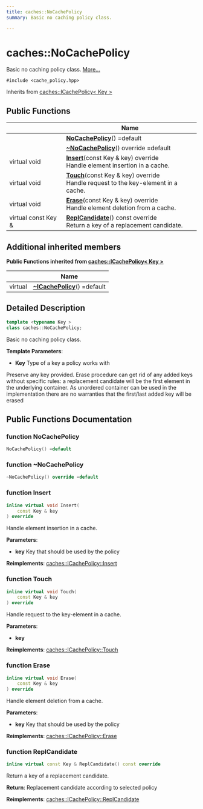 ```yaml
---
title: caches::NoCachePolicy
summary: Basic no caching policy class. 

---
```


# caches::NoCachePolicy



Basic no caching policy class.  [More...](#detailed-description)


`#include <cache_policy.hpp>`

Inherits from [caches::ICachePolicy< Key >](/caches/api/policy/cache_policy_interface/)

## Public Functions

|                | Name           |
| -------------- | -------------- |
| | **[NoCachePolicy](/caches/api/policy/no_cache_policy/#function-nocachepolicy)**() =default |
| | **[~NoCachePolicy](/caches/api/policy/no_cache_policy/#function-~nocachepolicy)**() override =default |
| virtual void | **[Insert](/caches/api/policy/no_cache_policy/#function-insert)**(const Key & key) override<br>Handle element insertion in a cache.  |
| virtual void | **[Touch](/caches/api/policy/no_cache_policy/#function-touch)**(const Key & key) override<br>Handle request to the key-element in a cache.  |
| virtual void | **[Erase](/caches/api/policy/no_cache_policy/#function-erase)**(const Key & key) override<br>Handle element deletion from a cache.  |
| virtual const Key & | **[ReplCandidate](/caches/api/policy/no_cache_policy/#function-replcandidate)**() const override<br>Return a key of a replacement candidate.  |

## Additional inherited members

**Public Functions inherited from [caches::ICachePolicy< Key >](/caches/api/policy/cache_policy_interface/)**

|                | Name           |
| -------------- | -------------- |
| virtual | **[~ICachePolicy](/caches/api/policy/cache_policy_interface/#function-~icachepolicy)**() =default |


## Detailed Description

```cpp
template <typename Key >
class caches::NoCachePolicy;
```

Basic no caching policy class. 

**Template Parameters**: 

  * **Key** Type of a key a policy works with 


Preserve any key provided. Erase procedure can get rid of any added keys without specific rules: a replacement candidate will be the first element in the underlying container. As unordered container can be used in the implementation there are no warranties that the first/last added key will be erased 

## Public Functions Documentation

### function NoCachePolicy

```cpp
NoCachePolicy() =default
```


### function ~NoCachePolicy

```cpp
~NoCachePolicy() override =default
```


### function Insert

```cpp
inline virtual void Insert(
    const Key & key
) override
```

Handle element insertion in a cache. 

**Parameters**: 

  * **key** Key that should be used by the policy 


**Reimplements**: [caches::ICachePolicy::Insert](/caches/api/policy/cache_policy_interface/#function-insert)


### function Touch

```cpp
inline virtual void Touch(
    const Key & key
) override
```

Handle request to the key-element in a cache. 

**Parameters**: 

  * **key** 


**Reimplements**: [caches::ICachePolicy::Touch](/caches/api/policy/cache_policy_interface/#function-touch)


### function Erase

```cpp
inline virtual void Erase(
    const Key & key
) override
```

Handle element deletion from a cache. 

**Parameters**: 

  * **key** Key that should be used by the policy 


**Reimplements**: [caches::ICachePolicy::Erase](/caches/api/policy/cache_policy_interface/#function-erase)


### function ReplCandidate

```cpp
inline virtual const Key & ReplCandidate() const override
```

Return a key of a replacement candidate. 

**Return**: Replacement candidate according to selected policy 

**Reimplements**: [caches::ICachePolicy::ReplCandidate](/caches/api/policy/cache_policy_interface/#function-replcandidate)
